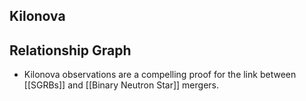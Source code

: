 ## Kilonova



## Relationship Graph

- Kilonova observations are a compelling proof for the link between [[SGRBs]] and [[Binary Neutron Star]] mergers.